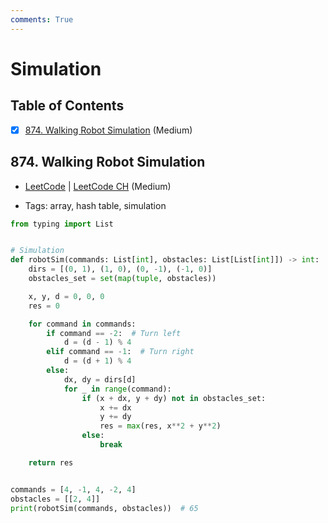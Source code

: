 ```yaml
---
comments: True
---
```


# Simulation

## Table of Contents

- [x] [874. Walking Robot Simulation](https://leetcode.cn/problems/walking-robot-simulation/) (Medium)

## 874. Walking Robot Simulation

-   [LeetCode](https://leetcode.com/problems/walking-robot-simulation/) | [LeetCode CH](https://leetcode.cn/problems/walking-robot-simulation/) (Medium)

-   Tags: array, hash table, simulation
```python title="874. Walking Robot Simulation - Python Solution"
from typing import List


# Simulation
def robotSim(commands: List[int], obstacles: List[List[int]]) -> int:
    dirs = [(0, 1), (1, 0), (0, -1), (-1, 0)]
    obstacles_set = set(map(tuple, obstacles))

    x, y, d = 0, 0, 0
    res = 0

    for command in commands:
        if command == -2:  # Turn left
            d = (d - 1) % 4
        elif command == -1:  # Turn right
            d = (d + 1) % 4
        else:
            dx, dy = dirs[d]
            for _ in range(command):
                if (x + dx, y + dy) not in obstacles_set:
                    x += dx
                    y += dy
                    res = max(res, x**2 + y**2)
                else:
                    break

    return res


commands = [4, -1, 4, -2, 4]
obstacles = [[2, 4]]
print(robotSim(commands, obstacles))  # 65

```

